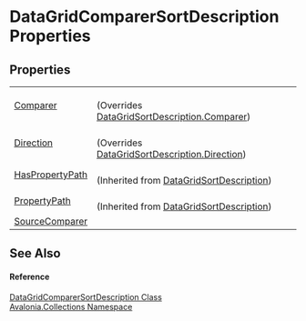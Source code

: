 # DataGridComparerSortDescription Properties




## Properties
<table>
<tr>
<td><a href="P_Avalonia_Collections_DataGridComparerSortDescription_Comparer">Comparer</a></td>
<td><br />(Overrides <a href="P_Avalonia_Collections_DataGridSortDescription_Comparer">DataGridSortDescription.Comparer</a>)</td>
</tr>
<tr>
<td><a href="P_Avalonia_Collections_DataGridComparerSortDescription_Direction">Direction</a></td>
<td><br />(Overrides <a href="P_Avalonia_Collections_DataGridSortDescription_Direction">DataGridSortDescription.Direction</a>)</td>
</tr>
<tr>
<td><a href="P_Avalonia_Collections_DataGridSortDescription_HasPropertyPath">HasPropertyPath</a></td>
<td><br />(Inherited from <a href="T_Avalonia_Collections_DataGridSortDescription">DataGridSortDescription</a>)</td>
</tr>
<tr>
<td><a href="P_Avalonia_Collections_DataGridSortDescription_PropertyPath">PropertyPath</a></td>
<td><br />(Inherited from <a href="T_Avalonia_Collections_DataGridSortDescription">DataGridSortDescription</a>)</td>
</tr>
<tr>
<td><a href="P_Avalonia_Collections_DataGridComparerSortDescription_SourceComparer">SourceComparer</a></td>
<td> </td>
</tr>
</table>

## See Also


#### Reference
<a href="T_Avalonia_Collections_DataGridComparerSortDescription">DataGridComparerSortDescription Class</a>  
<a href="N_Avalonia_Collections">Avalonia.Collections Namespace</a>  
